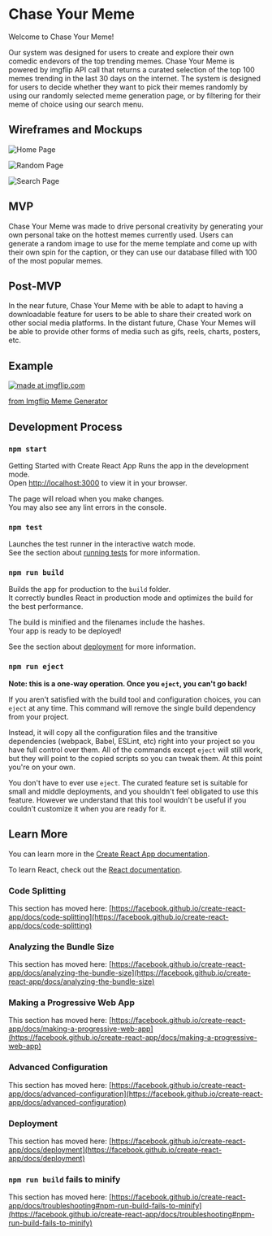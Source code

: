 # Chase Your Meme

Welcome to Chase Your Meme!

Our system was designed for users to create and explore their own comedic endevors of the top trending memes. Chase Your Meme is powered by imgflip API call that returns a curated selection of the top 100 memes trending in the last 30 days on the internet. The system is designed for users to decide whether they want to pick their memes randomly by using our randomly selected meme generation page, or by filtering for their meme of choice using our search menu.

## Wireframes and Mockups

![Home Page](https://user-images.githubusercontent.com/105768093/180718437-1492bbd8-0885-4274-9b9d-980484733e15.png)

![Random Page](https://user-images.githubusercontent.com/105768093/180718697-11d974ad-4941-4467-8fd5-c4534fb92cbe.png)

![Search Page](https://user-images.githubusercontent.com/105768093/180718856-0001b47c-db8a-49af-b659-06bf83d7ad48.png)


## MVP

Chase Your Meme was made to drive personal creativity by generating your own personal take on the hottest memes currently used. Users can generate a random image to use for the meme template and come up with their own spin for the caption, or they can use our database filled with 100 of the most popular memes.

## Post-MVP

In the near future, Chase Your Meme with be able to adapt to having a downloadable feature for users to be able to share their created work on other social media platforms. In the distant future, Chase Your Memes will be able to provide other forms of media such as gifs, reels, charts, posters, etc. 


## Example

<a href="https://imgflip.com/i/6nte2i"><img src="https://i.imgflip.com/6nte2i.jpg" title="made at imgflip.com"/></a><div><a href="https://imgflip.com/memegenerator">from Imgflip Meme Generator</a></div>

## Development Process

### `npm start`
Getting Started with Create React App
Runs the app in the development mode.\
Open [http://localhost:3000](http://localhost:3000) to view it in your browser.

The page will reload when you make changes.\
You may also see any lint errors in the console.

### `npm test`

Launches the test runner in the interactive watch mode.\
See the section about [running tests](https://facebook.github.io/create-react-app/docs/running-tests) for more information.

### `npm run build`

Builds the app for production to the `build` folder.\
It correctly bundles React in production mode and optimizes the build for the best performance.

The build is minified and the filenames include the hashes.\
Your app is ready to be deployed!

See the section about [deployment](https://facebook.github.io/create-react-app/docs/deployment) for more information.

### `npm run eject`

**Note: this is a one-way operation. Once you `eject`, you can't go back!**

If you aren't satisfied with the build tool and configuration choices, you can `eject` at any time. This command will remove the single build dependency from your project.

Instead, it will copy all the configuration files and the transitive dependencies (webpack, Babel, ESLint, etc) right into your project so you have full control over them. All of the commands except `eject` will still work, but they will point to the copied scripts so you can tweak them. At this point you're on your own.

You don't have to ever use `eject`. The curated feature set is suitable for small and middle deployments, and you shouldn't feel obligated to use this feature. However we understand that this tool wouldn't be useful if you couldn't customize it when you are ready for it.

## Learn More

You can learn more in the [Create React App documentation](https://facebook.github.io/create-react-app/docs/getting-started).

To learn React, check out the [React documentation](https://reactjs.org/).

### Code Splitting

This section has moved here: [https://facebook.github.io/create-react-app/docs/code-splitting](https://facebook.github.io/create-react-app/docs/code-splitting)

### Analyzing the Bundle Size

This section has moved here: [https://facebook.github.io/create-react-app/docs/analyzing-the-bundle-size](https://facebook.github.io/create-react-app/docs/analyzing-the-bundle-size)

### Making a Progressive Web App

This section has moved here: [https://facebook.github.io/create-react-app/docs/making-a-progressive-web-app](https://facebook.github.io/create-react-app/docs/making-a-progressive-web-app)

### Advanced Configuration

This section has moved here: [https://facebook.github.io/create-react-app/docs/advanced-configuration](https://facebook.github.io/create-react-app/docs/advanced-configuration)

### Deployment

This section has moved here: [https://facebook.github.io/create-react-app/docs/deployment](https://facebook.github.io/create-react-app/docs/deployment)

### `npm run build` fails to minify

This section has moved here: [https://facebook.github.io/create-react-app/docs/troubleshooting#npm-run-build-fails-to-minify](https://facebook.github.io/create-react-app/docs/troubleshooting#npm-run-build-fails-to-minify)



